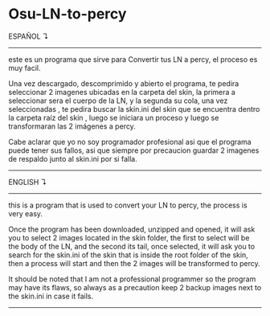 # Osu-LN-to-percy

ESPAÑOL ↴

--------------------------------------------------------------------------------------------------------------------------

este es un programa que sirve para Convertir tus LN a percy, el proceso es muy facil.

Una vez descargado, descomprimido y abierto el programa, te pedira seleccionar 2 imagenes ubicadas en la carpeta del skin, la primera a seleccionar sera el cuerpo
de la LN, y la segunda su cola, una vez seleccionadas , te pedira buscar la skin.ini del skin que se encuentra dentro la carpeta raíz del skin , luego se iniciara
un proceso y luego se transformaran las 2 imágenes a percy.

Cabe aclarar que yo no soy programador profesional asi que el programa puede tener sus fallos, asi que siempre por precaucion guardar 2 imagenes de respaldo junto 
al skin.ini por si falla.

--------------------------------------------------------------------------------------------------------------------------

ENGLISH ↴

--------------------------------------------------------------------------------------------------------------------------

this is a program that is used to convert your LN to percy, the process is very easy.

Once the program has been downloaded, unzipped and opened, it will ask you to select 2 images located in the skin folder, the first to select will be the body of the 
LN, and the second its tail, once selected, it will ask you to search for the skin.ini of the skin that is inside the root folder of the skin, then a process will 
start and then the 2 images will be transformed to percy.

It should be noted that I am not a professional programmer so the program may have its flaws, so always as a precaution keep 2 backup images next to the skin.ini in 
case it fails.

--------------------------------------------------------------------------------------------------------------------------
